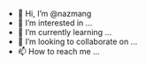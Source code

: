 - 👋 Hi, I’m @nazmang
- 👀 I’m interested in ...
- 🌱 I’m currently learning ...
- 💞️ I’m looking to collaborate on ...
- 📫 How to reach me ...

<!---
nazmang/nazmang is a ✨ special ✨ repository because its `README.md` (this file) appears on your GitHub profile.
You can click the Preview link to take a look at your changes.
--->
